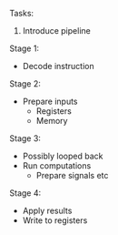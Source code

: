 Tasks:

1. Introduce pipeline

Stage 1:
* Decode instruction

Stage 2:
* Prepare inputs
    * Registers
    * Memory

Stage 3:
* Possibly looped back
* Run computations
    * Prepare signals etc

Stage 4:
* Apply results
* Write to registers